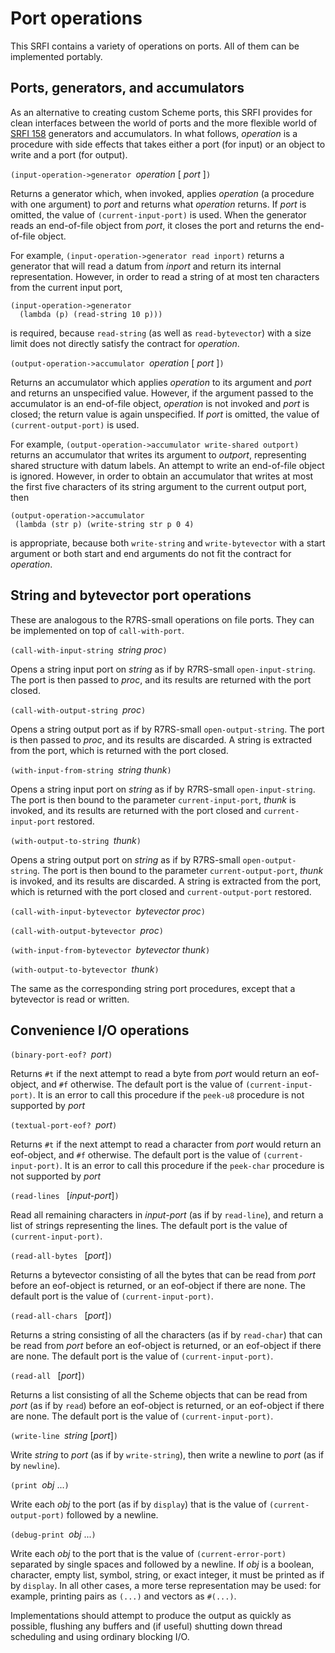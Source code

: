 # Port operations

This SRFI contains a variety of operations on ports.  All of them can be implemented portably.

## Ports, generators, and accumulators

As an alternative to creating custom Scheme ports, this SRFI provides for
clean interfaces between the world of ports and the more flexible world of
[SRFI 158](http://srfi.schemers.org/srfi-158/srfi-158.html) generators and accumulators.
In what follows, *operation* is a procedure with side effects that takes
either a port (for input) or an object to write and a port (for output).

`(input-operation->generator `*operation* [ *port* ]`)`

Returns a generator which, when invoked, applies *operation*
(a procedure with one argument) to *port*
and returns what *operation* returns.
If *port* is omitted, the value of `(current-input-port)` is used.
When the generator reads an end-of-file object from *port*,
it closes the port and returns the end-of-file object.

For example,
`(input-operation->generator read inport)` returns a generator
that will read a datum from *inport* and return
its internal representation.
However, in order to
read a string of at most ten characters
from the current input port,

```
(input-operation->generator
  (lambda (p) (read-string 10 p)))
```
is required, because `read-string` (as well as `read-bytevector`) with a size limit
does not directly satisfy the contract for *operation*.

`(output-operation->accumulator `*operation* [ *port* ]`)`

Returns an accumulator which applies *operation* to its argument
and *port* and returns an unspecified value.
However, if the argument passed to the accumulator is an
end-of-file object, *operation* is not invoked
and *port* is closed; the return value is again unspecified.
If *port* is omitted, the value of `(current-output-port)` is used.

For example, `(output-operation->accumulator write-shared outport)`
returns an accumulator that writes its argument
to *outport*, representing shared structure with datum labels.
An attempt to write an end-of-file object is ignored.
However, in order to obtain an accumulator that writes
at most the first five characters of its
string argument to the current output port, then

```
(output-operation->accumulator
 (lambda (str p) (write-string str p 0 4)
```
is appropriate, because both `write-string` and `write-bytevector` with
a start argument or both start and end arguments do not fit the
contract for *operation*.

## String and bytevector port operations

These are analogous to the R7RS-small operations on file ports.
They can be implemented on top of `call-with-port`.

`(call-with-input-string `*string proc*`)`

Opens a string input port on *string* as if by
R7RS-small `open-input-string`. The port is then
passed to *proc*,
and its results are returned
with the port closed.

`(call-with-output-string `*proc*`)`

Opens a string output port as if by
R7RS-small `open-output-string`. The port is then
passed to *proc*,
and its results are discarded.
A string is extracted from the port, which is returned
with the port closed.

`(with-input-from-string `*string thunk*`)`

Opens a string input port on *string* as if by
R7RS-small `open-input-string`. The port is then
bound to the parameter `current-input-port`,
*thunk* is invoked,
and its results are returned
with the port closed and `current-input-port` restored.

`(with-output-to-string `*thunk*`)`

Opens a string output port on *string* as if by
R7RS-small `open-output-string`. The port is then
bound to the parameter `current-output-port`,
*thunk* is invoked,
and its results are discarded.
A string is extracted from the port, which is returned
with the port closed and `current-output-port` restored.

`(call-with-input-bytevector `*bytevector proc*`)`

`(call-with-output-bytevector `*proc*`)`

`(with-input-from-bytevector `*bytevector thunk*`)`

`(with-output-to-bytevector `*thunk*`)`

The same as the corresponding string port procedures,
except that a bytevector is read or written.

## Convenience I/O operations

`(binary-port-eof? `*port*`)`

Returns `#t` if the next attempt to read a byte from *port*
would return an eof-object, and `#f` otherwise.
The default port is the value of `(current-input-port)`.
It is an error to call this procedure
if the `peek-u8` procedure is not supported by *port*

`(textual-port-eof? `*port*`)`

Returns `#t` if the next attempt to read a character from *port*
would return an eof-object, and `#f` otherwise.
The default port is the value of `(current-input-port)`.
It is an error to call this procedure
if the `peek-char` procedure is not supported by *port*

`(read-lines ` [*input-port*]`)`

Read all remaining characters in *input-port* (as if by `read-line`),
and return a list of strings representing the lines.
The default port is the value of `(current-input-port)`.

`(read-all-bytes ` [*port*]`)`

Returns a bytevector consisting of all the bytes
that can be read from *port* before an eof-object is returned,
or an eof-object if there are none.
The default port is the value of `(current-input-port)`.

`(read-all-chars ` [*port*]`)`

Returns a string consisting of all the characters (as if by `read-char`)
that can be read from *port* before an eof-object is returned,
or an eof-object if there are none.
The default port is the value of `(current-input-port)`.

`(read-all ` [*port*]`)`

Returns a list consisting of all the Scheme objects
that can be read from *port* (as if by `read`)
before an eof-object is returned, or an eof-object if there are none.
The default port is the value of `(current-input-port)`.

`(write-line `*string* [*port*]`)`

Write *string* to *port* (as if by `write-string`),
then write a newline to *port* (as if by `newline`).

`(print `*obj* ...`)`

Write each *obj* to the port (as if by `display`)
that is the value of `(current-output-port)`
followed by a newline.

`(debug-print `*obj* ...`)`

Write each *obj* to the port
that is the value of `(current-error-port)`
separated by single spaces and followed by a newline.
If *obj* is a boolean, character, empty list, symbol, string, or
exact integer, it must be printed as if by `display`.
In all other cases, a more terse representation may be used:
for example, printing pairs as `(...)` and vectors as `#(...)`.

Implementations should attempt to produce the output as quickly
as possible, flushing any buffers and (if useful) shutting
down thread scheduling and using ordinary blocking I/O.


